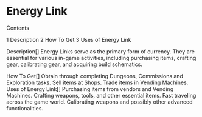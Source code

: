 # Energy Link

Contents

1 Description
2 How To Get
3 Uses of Energy Link



Description[]
Energy Links serve as the primary form of currency. They are essential for various in-game activities, including purchasing items, crafting gear, calibrating gear, and acquiring build schematics.

How To Get[]
Obtain through completing Dungeons, Commissions and Exploration tasks.
Sell items at Shops.
Trade items in Vending Machines.
Uses of Energy Link[]
Purchasing items from vendors and Vending Machines.
Crafting weapons, tools, and other essential items.
Fast traveling across the game world.
Calibrating weapons and possibly other advanced functionalities.
